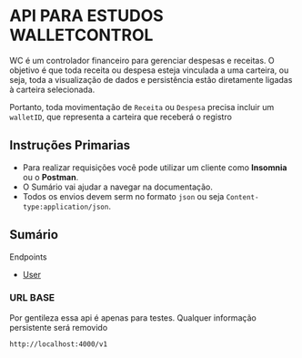 # API PARA ESTUDOS WALLETCONTROL

WC é um controlador financeiro para gerenciar despesas e receitas. O objetivo é que toda receita ou despesa esteja vinculada a uma carteira, ou seja, toda a visualização de dados e persistência estão diretamente ligadas à carteira selecionada.

Portanto, toda movimentação de `Receita` ou `Despesa` precisa incluir um `walletID`, que representa a carteira que receberá o registro

## Instruções Primarias

- Para realizar requisições você pode utilizar um cliente como **Insomnia** ou o **Postman**.
- O Sumário vai ajudar a navegar na documentação.
- Todos os envios devem serm no formato `json` ou seja `Content-type:application/json`.

## Sumário

Endpoints

- [User](docs/user.md)

### URL BASE

Por gentileza essa api é apenas para testes. Qualquer informação persistente será removido

```
http://localhost:4000/v1
```

